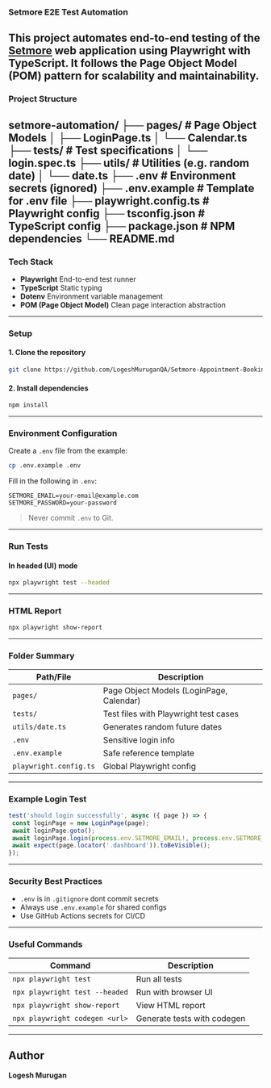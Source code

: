 ### Setmore E2E Test Automation
This project automates end-to-end testing of the [Setmore](https://www.setmore.com/) web
application using **Playwright** with **TypeScript**. It follows the **Page Object Model
(POM)** pattern for scalability and maintainability.
---
### Project Structure
setmore-automation/
├── pages/ # Page Object Models
│ ├── LoginPage.ts
│ └── Calendar.ts
├── tests/ # Test specifications
│ └── login.spec.ts
├── utils/ # Utilities (e.g. random date)
│ └── date.ts
├── .env # Environment secrets (ignored)
├── .env.example # Template for .env file
├── playwright.config.ts # Playwright config
├── tsconfig.json # TypeScript config
├── package.json # NPM dependencies
└── README.md
---
### Tech Stack
- **Playwright** End-to-end test runner
- **TypeScript** Static typing
- **Dotenv** Environment variable management
- **POM (Page Object Model)** Clean page interaction abstraction
---
### Setup
#### 1. Clone the repository
```bash
git clone https://github.com/LogeshMuruganQA/Setmore-Appointment-Booking-Test-Automation-Challenge.git
```
#### 2. Install dependencies
```bash
npm install
```
---
### Environment Configuration
Create a `.env` file from the example:
```bash
cp .env.example .env
```
Fill in the following in `.env`:
```env
SETMORE_EMAIL=your-email@example.com
SETMORE_PASSWORD=your-password
```
> Never commit `.env` to Git.
---
### Run Tests
#### In headed (UI) mode
```bash
npx playwright test --headed
```
---
### HTML Report
```bash
npx playwright show-report
```
---
### Folder Summary
| Path/File | Description |
|---------------------------|------------------------------------------|
| `pages/` | Page Object Models (LoginPage, Calendar) |
| `tests/` | Test files with Playwright test cases |
| `utils/date.ts` | Generates random future dates |
| `.env` | Sensitive login info |
| `.env.example` | Safe reference template |
| `playwright.config.ts` | Global Playwright config |
---
### Example Login Test
```ts
test('should login successfully', async ({ page }) => {
 const loginPage = new LoginPage(page);
 await loginPage.goto();
 await loginPage.login(process.env.SETMORE_EMAIL!, process.env.SETMORE_PASSWORD!);
 await expect(page.locator('.dashboard')).toBeVisible();
});
```
---
### Security Best Practices
- `.env` is in `.gitignore` dont commit secrets
- Always use `.env.example` for shared configs
- Use GitHub Actions secrets for CI/CD
---
### Useful Commands
| Command | Description |
|----------------------------------|-------------------------------------|
| `npx playwright test` | Run all tests |
| `npx playwright test --headed` | Run with browser UI |
| `npx playwright show-report` | View HTML report |
| `npx playwright codegen <url>` | Generate tests with codegen |
---
## Author
**Logesh Murugan**
